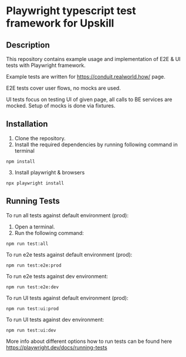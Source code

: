 # Playwright typescript test framework for Upskill

## Description

This repository contains example usage and implementation of E2E & UI tests with Playwright framework.

Example tests are written for https://conduit.realworld.how/ page.

E2E tests cover user flows, no mocks are used.

UI tests focus on testing UI of given page, all calls to BE services are mocked. Setup of mocks is done via fixtures.

## Installation

1. Clone the repository.
2. Install the required dependencies by running following command in terminal

```console
npm install
```

3. Install playwright & browsers

```console
npx playwright install
```

## Running Tests

To run all tests against default environment (prod):

1. Open a terminal.
2. Run the following command:

```console
npm run test:all
```

To run e2e tests against default environment (prod):

```console
npm run test:e2e:prod
```

To run e2e tests against dev environment:

```console
npm run test:e2e:dev
```

To run UI tests against default environment (prod):

```console
npm run test:ui:prod
```

To run UI tests against dev environment:

```console
npm run test:ui:dev
```

More info about different options how to run tests can be found here https://playwright.dev/docs/running-tests
